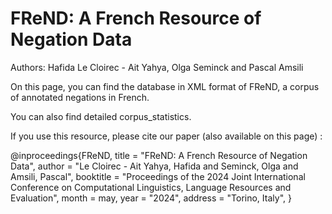 # FReND: A French Resource of Negation Data
Authors:	Hafida Le Cloirec - Ait Yahya, Olga Seminck and Pascal Amsili

On this page, you can find the database in XML format of FReND, a corpus of annotated negations in French. 

You can also find detailed corpus_statistics. 

If you use this resource, please cite our paper (also available on this page) : 

@inproceedings{FReND,
    title = "FReND: A French Resource of Negation Data",
    author = "Le Cloirec - Ait Yahya, Hafida and
    Seminck, Olga  and
      Amsili, Pascal",
    booktitle = "Proceedings of the 2024 Joint International Conference on Computational Linguistics, Language Resources and Evaluation",
    month = may,
    year = "2024",
    address = "Torino, Italy",
}

